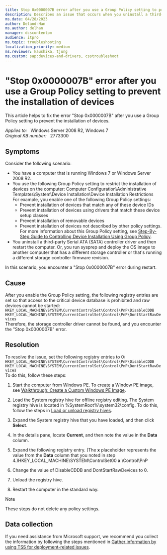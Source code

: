 ```yaml
---
title: Stop 0x0000007B error after you use a Group Policy setting to prevent the installation of devices
description: Describes an issue that occurs when you uninstall a third-party SATA controller driver and then restart the computer
ms.date: 04/28/2023
author: Deland-Han
ms.author: delhan
manager: dcscontentpm
audience: itpro
ms.topic: troubleshooting
localization_priority: medium
ms.reviewer: kaushika, tjung
ms.custom: sap:devices-and-drivers, csstroubleshoot
---
```

# "Stop 0x0000007B" error after you use a Group Policy setting to prevent the installation of devices

This article helps to fix the error "Stop 0x0000007B" after you use a Group Policy setting to prevent the installation of devices.

_Applies to:_ &nbsp; Windows Server 2008 R2, Windows 7  
_Original KB number:_ &nbsp; 2773300

## Symptoms

Consider the following scenario:

- You have a computer that is running Windows 7 or Windows Server 2008 R2.
- You use the following Group Policy setting to restrict the installation of devices on the computer: Computer Configuration\Administrative Templates\System\Device Installation\Device Installation Restrictions  
For example, you enable one of the following Group Policy settings:
  - Prevent installation of devices that match any of these device IDs 
  - Prevent installation of devices using drivers that match these device setup classes 
  - Prevent installation of removable devices 
  - Prevent installation of devices not described by other policy settings. For more information about this Group Policy setting, see [Step-By-Step Guide to Controlling Device Installation Using Group Policy](https://msdn.microsoft.com/library/bb530324.aspx).
- You uninstall a third-party Serial ATA (SATA) controller driver and then restart the computer. Or, you run sysprep and deploy the OS image to another computer that has a different storage controller or that's running a different storage controller firmware revision.  

In this scenario, you encounter a "Stop 0x0000007B" error during restart.

## Cause

After you enable the Group Policy setting, the following registry entries are set so that access to the critical device database is prohibited and raw devices cannot be started:  
`HKEY_LOCAL_MACHINE\SYSTEM\CurrentControlSet\Control\PnP\DisableCDDB` 
 `HKEY_LOCAL_MACHINE\SYSTEM\CurrentControlSet\Control\PnP\DontStartRawDevices`  
Therefore, the storage controller driver cannot be found, and you encounter the "Stop 0x0000007B" error.

## Resolution

To resolve the issue, set the following registry entries to 0:  
`HKEY_LOCAL_MACHINE\SYSTEM\CurrentControlSet\Control\PnP\DisableCDDB` 
 `HKEY_LOCAL_MACHINE\SYSTEM\CurrentControlSet\Control\PnP\DontStartRawDevices`  
To do this, follow these steps:
1. Start the computer from Windows PE. To create a Window PE image, see [Walkthrough: Create a Custom Windows PE Image](https://technet.microsoft.com/library/cc709665%28v=ws.10%29.aspx).
2. Load the System registry hive for offline registry editing. The System registry hive is located in %SystemRoot%\system32\config. To do this, follow the steps in [Load or unload registry hives](https://technet.microsoft.com/library/cc732157.aspx).
3. Expand the System registry hive that you have loaded, and then click **Select**.
4. In the details pane, locate **Current**, and then note the value in the **Data** column.
5. Expand the following registry entry. (The **x** placeholder represents the value from the **Data** column that you noted in step 4.)HKEY_LOCAL_MACHINE\SYSTEM\ControlSet00 **x** \Control\PnP

6. Change the value of DisableCDDB and DontStartRawDevices to 0.
7. Unload the registry hive.
8. Restart the computer in the standard way.  
> [!NOTE]
> These steps do not delete any policy settings.

## Data collection

If you need assistance from Microsoft support, we recommend you collect the information by following the steps mentioned in [Gather information by using TSS for deployment-related issues](../../windows-client/windows-troubleshooters/gather-information-using-tss-deployment.md).
